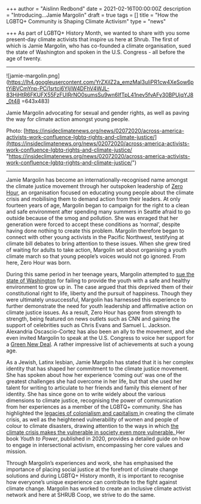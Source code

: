 +++
author = "Aislinn Redbond"
date = 2021-02-16T00:00:00Z
description = "Introducing...Jamie Margolin"
draft = true
tags = []
title = "How the LGBTQ+ Community is Shaping Climate Activism"
type = "news"

+++
As part of LGBTQ+ History Month, we wanted to share with you some present-day climate activists that inspire us here at Shrub. The first of which is Jamie Margolin, who has co-founded a climate organisation, sued the state of Washington and spoken in the U.S. Congress - all before the age of twenty.

***

![jamie-margolin.png](https://lh4.googleusercontent.com/YrZXilZ2a_emzMaI3uIiPR1cw4XeSow6ptYiBVCmYnp-PCi1srtci6YIjIW4DFhV4WJL-83HjHtR6FKUFX55FzFUIRrNO0sumsSu9wn6IfTpL41nev5fvAFy30BPUjqYJ8_0t48 =643x483)

Jamie Margolin advocating for sexual and gender rights, as well as paving the way for climate action amongst young people.

Photo: [https://insideclimatenews.org/news/02072020/across-america-activists-work-confluence-lgbtq-rights-and-climate-justice/](https://insideclimatenews.org/news/02072020/across-america-activists-work-confluence-lgbtq-rights-and-climate-justice/ "https://insideclimatenews.org/news/02072020/across-america-activists-work-confluence-lgbtq-rights-and-climate-justice/")

***

Jamie Margolin has become an internationally-recognised name amongst the climate justice movement through her outspoken leadership of [Zero Hour](http://thisiszerohour.org), an organisation focused on educating young people about the climate crisis and mobilising them to demand action from their leaders. At only fourteen years of age, Margolin began to campaign for the right to a clean and safe environment after spending many summers in Seattle afraid to go outside because of the smog and pollution. She was enraged that her generation were forced to accept these conditions as ‘normal’, despite having done nothing to create this problem. Margolin therefore began to connect with other young activists in the Pacific Northwest, testifying at climate bill debates to bring attention to these issues. When she grew tired of waiting for adults to take action, Margolin set about organising a youth climate march so that young people’s voices would not go ignored. From here, Zero Hour was born.

During this same period in her teenage years, Margolin attempted to [sue the state of Washington](https://www.theguardian.com/commentisfree/2018/oct/06/i-sued-the-state-of-washington-because-i-cant-breathe-there-they-ignored-me) for failing to provide the youth with a safe and healthy environment to grow up in. The case argued that this deprived them of their constitutional right to life, liberty and the pursuit of happiness. Though they were ultimately unsuccessful, Margolin has harnessed this experience to further demonstrate the need for youth leadership and affirmative action on climate justice issues. As a result, Zero Hour has gone from strength to strength, being featured on news outlets such as CNN and gaining the support of celebrities such as Chris Evans and Samuel L. Jackson. Alexandria Oscascio-Cortez has also been an ally to the movement, and she even invited Margolin to speak at the U.S. Congress to voice her support for a [Green New Deal](https://www.theguardian.com/us-news/2019/feb/11/green-new-deal-alexandria-ocasio-cortez-ed-markey). A rather impressive list of achievements at such a young age.

As a Jewish, Latinx lesbian, Jamie Margolin has stated that it is her complex identity that has shaped her commitment to the climate justice movement. She has spoken about how her experience ‘coming out’ was one of the greatest challenges she had overcome in her life, but that she used her talent for writing to articulate to her friends and family this element of her identity. She has since gone on to write widely about the various dimensions to climate justice, recognising the power of communication from her experiences as a member of the LGBTQ+ community. She has highlighted the [legacies of colonialism and capitalism ](https://www.theguardian.com/commentisfree/2019/jul/12/jamie-margolin-zero-hour-climate-change)in creating the climate crisis, as well as the heightened vulnerability of women and people of colour to climate disasters, drawing attention to the ways in which [the climate crisis makes the vulnerable in society even more vulnerable. ](https://www.glaad.org/amp/jamie-margolin-election-climate-justice-lgbtq-advocacy)Her book _Youth to Power_, published in 2020, provides a detailed guide on how to engage in intersectional activism, encompassing her core values and mission.

Through Margolin’s experiences and work, she has emphasised the importance of placing social justice at the forefront of climate change solutions and during LGBTQ+ History month, it is important to recognise how everyone’s unique experience can contribute to the fight against climate change. Margolin has worked to create an inclusive climate activist network and here at SHRUB Coop, we strive to do the same.